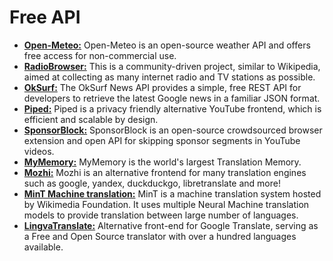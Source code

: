 # Free API

- **[Open-Meteo:](https://open-meteo.com/)** Open-Meteo is an open-source weather API and offers free access for non-commercial use.
- **[RadioBrowser:](https://www.radio-browser.info/)** This is a community-driven project, similar to Wikipedia, aimed at collecting as many internet radio and TV stations as possible.
- **[OkSurf:](https://ok.surf/)** The OkSurf News API provides a simple, free REST API for developers to retrieve the latest Google news in a familiar JSON format.
- **[Piped:](https://docs.piped.video/)** Piped is a privacy friendly alternative YouTube frontend, which is efficient and scalable by design.
- **[SponsorBlock:](https://sponsor.ajay.app/)** SponsorBlock is an open-source crowdsourced browser extension and open API for skipping sponsor segments in YouTube videos.
- **[MyMemory:](https://mymemory.translated.net/)** MyMemory is the world's largest Translation Memory.
- **[Mozhi:](https://mozhi.aryak.me/)** Mozhi is an alternative frontend for many translation engines such as google, yandex, duckduckgo, libretranslate and more!
- **[MinT Machine translation:](https://translate.wmcloud.org/)** MinT is a machine translation system hosted by Wikimedia Foundation. It uses multiple Neural Machine translation models to provide translation between large number of languages.
- **[LingvaTranslate:](https://github.com/thedaviddelta/lingva-translate)** Alternative front-end for Google Translate, serving as a Free and Open Source translator with over a hundred languages available.
